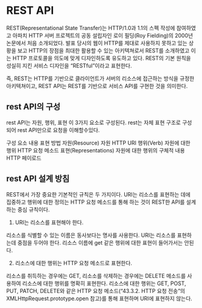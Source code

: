 # REST API
REST(Representational State Transfer)는 HTTP/1.0과 1.1의 스펙 작성에 참여하였고 아파치 HTTP 서버 프로젝트의 공동 설립자인 로이 필딩(Roy Fielding)의 2000년 논문에서 처음 소개되었다. 발표 당시의 웹이 HTTP를 제대로 사용하지 못하고 있는 상황을 보고 HTTP의 장점을 최대한 활용할 수 있는 아키텍쳐로서 REST를 소개하였고 이는 HTTP 프로토콜을 의도에 맞게 디자인하도록 유도하고 있다. REST의 기본 원칙을 성실히 지킨 서비스 디자인을 “RESTful”이라고 표현한다.

즉, REST는 HTTP를 기반으로 클라이언트가 서버의 리소스에 접근하는 방식을 규정한 아키텍쳐이고, REST API는 REST를 기반으로 서비스 API를 구현한 것을 의미한다.

## rest API의 구성
rest API는 자원, 행위, 표현 이 3가지 요소로 구성된다. rest는 자체 표현 구조로 구성되어 rest API만으로 요청을 이해할수있다.

구성 요소	내용	표현 방법
자원(Resource)	자원	HTTP URI
행위(Verb)	자원에 대한 행위	HTTP 요청 메소드
표현(Representations)	자원에 대한 행위의 구체적 내용	HTTP 페이로드

## rest API 설계 방침
REST에서 가장 중요한 기본적인 규칙은 두 가지이다. 
URI는 리소스를 표현하는 데에 집중하고 행위에 대한 정의는 HTTP 요청 메소드를 통해 하는 것이 REST한 API를 설계하는 중심 규칙이다.

1. URI는 리소스를 표현해야 한다.

리소스를 식별할 수 있는 이름은 동사보다는 명사를 사용한다. URI는 리소스를 표현하는데 중점을 두어야 한다. 리소스 이름에 get 같은 행위에 대한 표현이 들어가서는 안된다.

2. 리소스에 대한 행위는 HTTP 요청 메소드로 표현한다.

리소스를 취득하는 경우에는 GET, 리소소를 삭제하는 경우에는 DELETE 메소드를 사용하여 리소스에 대한 행위를 명확히 표현한다. 리소스에 대한 행위는 GET, POST, PUT, PATCH, DELETE와 같은 HTTP 요청 메소드(“43.3.2. HTTP 요청 전송”의 XMLHttpRequest.prototype.open 참고)를 통해 표현하며 URI에 표현하지 않는다.